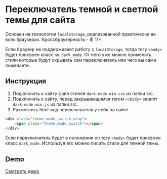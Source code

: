 # Переключатель темной и светлой темы для сайта

Основан на технологии `localStorage`, реализованной практически во всех браузерах. Кроссбраузерность - IE 11+.

Если браузер не поддерживает работу с `localStorage`, тогда тегу `<body>` будет присвоен класс `no_dark_mode`. От него уже можно применять стили которые будут скрывать сам переключатель или чего вы сами пожелаете.

## Инструкция

1. Подключить к сайту файл стилей `dark-mode.min.css` из папки src.
2. Подключить к сайту, перед закрывающимся тегом `</body>` скрипт `dark-mode.min.js` из папки src.
3. Разместить html-код переключателя у себя на сайте
```html
<div class="theme_mode_switch_wrap">
	<span class="theme_mode_switch"></span>
</div>
```

Если переключатель будет в положении on тегу `<body>` будет присвоен класс `dark_mode`. Используя его можно писать стили для темной темы.

## Demo

[Смотреть демо](https://duron16.github.io/dark-mode/)